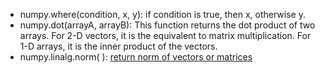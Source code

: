 - numpy.where(condition, x, y): if condition is true, then x, otherwise y. 
- numpy.dot(arrayA, arrayB): This function returns the dot product of two arrays. For 2-D vectors, it is the equivalent to matrix multiplication. For 1-D arrays, it is the inner product of the vectors. 
- numpy.linalg.norm( ): [return norm of vectors or matrices](https://docs.scipy.org/doc/numpy/reference/generated/numpy.linalg.norm.html#numpy.linalg.norm)   
  

